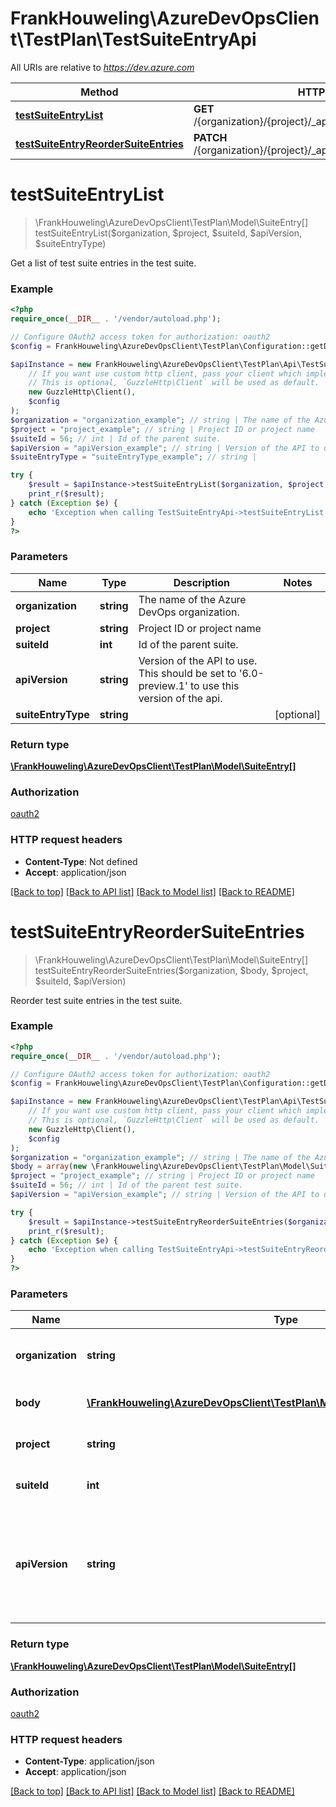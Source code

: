 # FrankHouweling\AzureDevOpsClient\TestPlan\TestSuiteEntryApi

All URIs are relative to *https://dev.azure.com*

Method | HTTP request | Description
------------- | ------------- | -------------
[**testSuiteEntryList**](TestSuiteEntryApi.md#testSuiteEntryList) | **GET** /{organization}/{project}/_apis/testplan/suiteentry/{suiteId} | 
[**testSuiteEntryReorderSuiteEntries**](TestSuiteEntryApi.md#testSuiteEntryReorderSuiteEntries) | **PATCH** /{organization}/{project}/_apis/testplan/suiteentry/{suiteId} | 


# **testSuiteEntryList**
> \FrankHouweling\AzureDevOpsClient\TestPlan\Model\SuiteEntry[] testSuiteEntryList($organization, $project, $suiteId, $apiVersion, $suiteEntryType)



Get a list of test suite entries in the test suite.

### Example
```php
<?php
require_once(__DIR__ . '/vendor/autoload.php');

// Configure OAuth2 access token for authorization: oauth2
$config = FrankHouweling\AzureDevOpsClient\TestPlan\Configuration::getDefaultConfiguration()->setAccessToken('YOUR_ACCESS_TOKEN');

$apiInstance = new FrankHouweling\AzureDevOpsClient\TestPlan\Api\TestSuiteEntryApi(
    // If you want use custom http client, pass your client which implements `GuzzleHttp\ClientInterface`.
    // This is optional, `GuzzleHttp\Client` will be used as default.
    new GuzzleHttp\Client(),
    $config
);
$organization = "organization_example"; // string | The name of the Azure DevOps organization.
$project = "project_example"; // string | Project ID or project name
$suiteId = 56; // int | Id of the parent suite.
$apiVersion = "apiVersion_example"; // string | Version of the API to use.  This should be set to '6.0-preview.1' to use this version of the api.
$suiteEntryType = "suiteEntryType_example"; // string | 

try {
    $result = $apiInstance->testSuiteEntryList($organization, $project, $suiteId, $apiVersion, $suiteEntryType);
    print_r($result);
} catch (Exception $e) {
    echo 'Exception when calling TestSuiteEntryApi->testSuiteEntryList: ', $e->getMessage(), PHP_EOL;
}
?>
```

### Parameters

Name | Type | Description  | Notes
------------- | ------------- | ------------- | -------------
 **organization** | **string**| The name of the Azure DevOps organization. |
 **project** | **string**| Project ID or project name |
 **suiteId** | **int**| Id of the parent suite. |
 **apiVersion** | **string**| Version of the API to use.  This should be set to &#39;6.0-preview.1&#39; to use this version of the api. |
 **suiteEntryType** | **string**|  | [optional]

### Return type

[**\FrankHouweling\AzureDevOpsClient\TestPlan\Model\SuiteEntry[]**](../Model/SuiteEntry.md)

### Authorization

[oauth2](../../README.md#oauth2)

### HTTP request headers

 - **Content-Type**: Not defined
 - **Accept**: application/json

[[Back to top]](#) [[Back to API list]](../../README.md#documentation-for-api-endpoints) [[Back to Model list]](../../README.md#documentation-for-models) [[Back to README]](../../README.md)

# **testSuiteEntryReorderSuiteEntries**
> \FrankHouweling\AzureDevOpsClient\TestPlan\Model\SuiteEntry[] testSuiteEntryReorderSuiteEntries($organization, $body, $project, $suiteId, $apiVersion)



Reorder test suite entries in the test suite.

### Example
```php
<?php
require_once(__DIR__ . '/vendor/autoload.php');

// Configure OAuth2 access token for authorization: oauth2
$config = FrankHouweling\AzureDevOpsClient\TestPlan\Configuration::getDefaultConfiguration()->setAccessToken('YOUR_ACCESS_TOKEN');

$apiInstance = new FrankHouweling\AzureDevOpsClient\TestPlan\Api\TestSuiteEntryApi(
    // If you want use custom http client, pass your client which implements `GuzzleHttp\ClientInterface`.
    // This is optional, `GuzzleHttp\Client` will be used as default.
    new GuzzleHttp\Client(),
    $config
);
$organization = "organization_example"; // string | The name of the Azure DevOps organization.
$body = array(new \FrankHouweling\AzureDevOpsClient\TestPlan\Model\SuiteEntryUpdateParams()); // \FrankHouweling\AzureDevOpsClient\TestPlan\Model\SuiteEntryUpdateParams[] | List of SuiteEntry to reorder.
$project = "project_example"; // string | Project ID or project name
$suiteId = 56; // int | Id of the parent test suite.
$apiVersion = "apiVersion_example"; // string | Version of the API to use.  This should be set to '6.0-preview.1' to use this version of the api.

try {
    $result = $apiInstance->testSuiteEntryReorderSuiteEntries($organization, $body, $project, $suiteId, $apiVersion);
    print_r($result);
} catch (Exception $e) {
    echo 'Exception when calling TestSuiteEntryApi->testSuiteEntryReorderSuiteEntries: ', $e->getMessage(), PHP_EOL;
}
?>
```

### Parameters

Name | Type | Description  | Notes
------------- | ------------- | ------------- | -------------
 **organization** | **string**| The name of the Azure DevOps organization. |
 **body** | [**\FrankHouweling\AzureDevOpsClient\TestPlan\Model\SuiteEntryUpdateParams[]**](../Model/SuiteEntryUpdateParams.md)| List of SuiteEntry to reorder. |
 **project** | **string**| Project ID or project name |
 **suiteId** | **int**| Id of the parent test suite. |
 **apiVersion** | **string**| Version of the API to use.  This should be set to &#39;6.0-preview.1&#39; to use this version of the api. |

### Return type

[**\FrankHouweling\AzureDevOpsClient\TestPlan\Model\SuiteEntry[]**](../Model/SuiteEntry.md)

### Authorization

[oauth2](../../README.md#oauth2)

### HTTP request headers

 - **Content-Type**: application/json
 - **Accept**: application/json

[[Back to top]](#) [[Back to API list]](../../README.md#documentation-for-api-endpoints) [[Back to Model list]](../../README.md#documentation-for-models) [[Back to README]](../../README.md)

